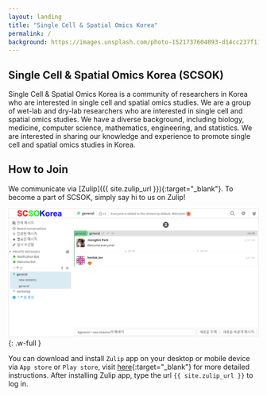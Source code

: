 ```yaml
---
layout: landing
title: "Single Cell & Spatial Omics Korea"
permalink: /
background: https://images.unsplash.com/photo-1521737604893-d14cc237f11d?ixlib=rb-4.0.3&ixid=MnwxMjA3fDB8MHxwaG90by1wYWdlfHx8fGVufDB8fHx8&auto=format&fit=crop&crop=focalpoint&fp-y=.8&w=2830&h=1500&q=80&blend=111827&sat=-100&exp=15&blend-mode=multiply
---
```


## Single Cell & Spatial Omics Korea (SCSOK)

Single Cell & Spatial Omics Korea is a community of researchers in Korea who are interested in single cell and spatial omics studies. We are a group of wet-lab and dry-lab researchers who are interested in single cell and spatial omics studies. We have a diverse background, including biology, medicine, computer science, mathematics, engineering, and statistics. We are interested in sharing our knowledge and experience to promote single cell and spatial omics studies in Korea.

## How to Join

We communicate via [Zulip]({{ site.zulip_url }}){:target="_blank"}. To become a part of SCSOK, simply say hi to us on Zulip!


![Zulip SCSOK](/assets/images/zulip-scsok.png){: .w-full }

You can download and install `Zulip` app on your desktop or mobile device via `App store` or `Play store`, visit [here](https://zulip.com/apps/){:target="_blank"} for more detailed instructions. After installing Zulip app, type the url `{{ site.zulip_url }}` to log in.